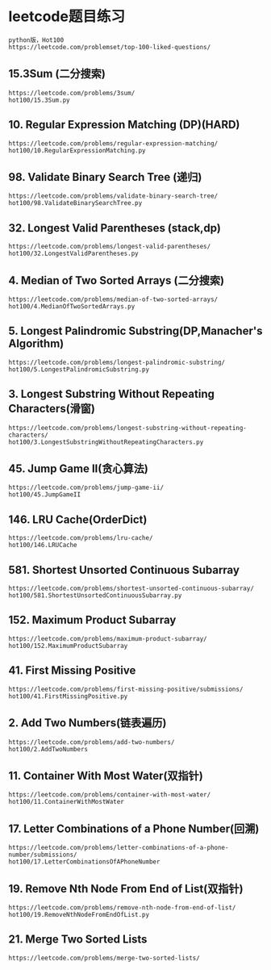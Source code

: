# leetcode题目练习
    python版，Hot100
    https://leetcode.com/problemset/top-100-liked-questions/
## 15.3Sum (二分搜索)
    https://leetcode.com/problems/3sum/
    hot100/15.3Sum.py
## 10. Regular Expression Matching  (DP)(HARD)
    https://leetcode.com/problems/regular-expression-matching/
    hot100/10.RegularExpressionMatching.py
## 98. Validate Binary Search Tree  (递归)
    https://leetcode.com/problems/validate-binary-search-tree/
    hot100/98.ValidateBinarySearchTree.py
## 32. Longest Valid Parentheses (stack,dp)
    https://leetcode.com/problems/longest-valid-parentheses/
    hot100/32.LongestValidParentheses.py
## 4. Median of Two Sorted Arrays (二分搜索)
    https://leetcode.com/problems/median-of-two-sorted-arrays/
    hot100/4.MedianOfTwoSortedArrays.py

##  5. Longest Palindromic Substring(DP,Manacher's Algorithm)
    https://leetcode.com/problems/longest-palindromic-substring/
    hot100/5.LongestPalindromicSubstring.py
    
## 3. Longest Substring Without Repeating Characters(滑窗)
    https://leetcode.com/problems/longest-substring-without-repeating-characters/
    hot100/3.LongestSubstringWithoutRepeatingCharacters.py
    
##  45. Jump Game II(贪心算法)
    https://leetcode.com/problems/jump-game-ii/
    hot100/45.JumpGameII

##  146. LRU Cache(OrderDict)
    https://leetcode.com/problems/lru-cache/
    hot100/146.LRUCache
  
## 581. Shortest Unsorted Continuous Subarray
    https://leetcode.com/problems/shortest-unsorted-continuous-subarray/
    hot100/581.ShortestUnsortedContinuousSubarray.py

## 152. Maximum Product Subarray
    https://leetcode.com/problems/maximum-product-subarray/
    hot100/152.MaximumProductSubarray
    
## 	41. First Missing Positive   
    https://leetcode.com/problems/first-missing-positive/submissions/
    hot100/41.FirstMissingPositive.py
    
## 2. Add Two Numbers(链表遍历)
    https://leetcode.com/problems/add-two-numbers/
    hot100/2.AddTwoNumbers
    
## 11. Container With Most Water(双指针)
    https://leetcode.com/problems/container-with-most-water/
    hot100/11.ContainerWithMostWater

## 17. Letter Combinations of a Phone Number(回溯)
    https://leetcode.com/problems/letter-combinations-of-a-phone-number/submissions/
    hot100/17.LetterCombinationsOfAPhoneNumber

## 19. Remove Nth Node From End of List(双指针)
    https://leetcode.com/problems/remove-nth-node-from-end-of-list/
    hot100/19.RemoveNthNodeFromEndOfList.py
    
## 21. Merge Two Sorted Lists
    https://leetcode.com/problems/merge-two-sorted-lists/